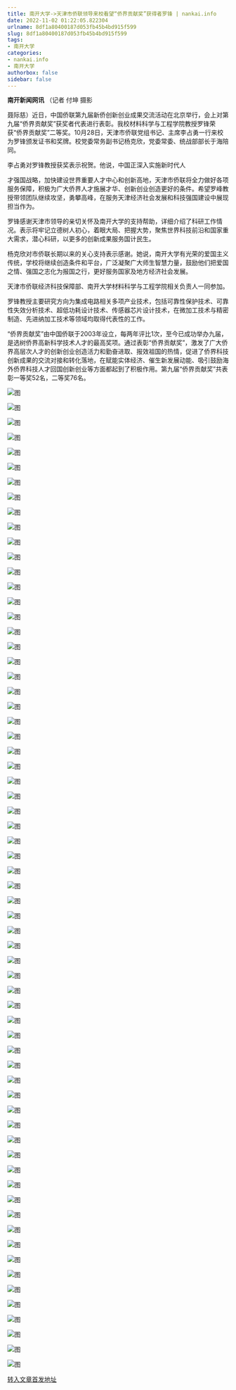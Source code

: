 ```yaml
---
title: 南开大学->天津市侨联领导来校看望“侨界贡献奖”获得者罗锋 | nankai.info
date: 2022-11-02 01:22:05.822304
urlname: 8df1a80400187d053fb45b4bd915f599
slug: 8df1a80400187d053fb45b4bd915f599
tags: 
- 南开大学
categories:
- nankai.info
- 南开大学
authorbox: false
sidebar: false
---
```

**南开新闻网讯** （记者 付坤 摄影

聂际慈）近日，中国侨联第九届新侨创新创业成果交流活动在北京举行，会上对第九届“侨界贡献奖”获奖者代表进行表彰。我校材料科学与工程学院教授罗锋荣获“侨界贡献奖”二等奖。10月28日，天津市侨联党组书记、主席李占勇一行来校为罗锋颁发证书和奖牌。校党委常务副书记杨克欣，党委常委、统战部部长于海陪同。

李占勇对罗锋教授获奖表示祝贺。他说，中国正深入实施新时代人
<!--more-->
才强国战略，加快建设世界重要人才中心和创新高地，天津市侨联将全力做好各项服务保障，积极为广大侨界人才施展才华、创新创业创造更好的条件。希望罗峰教授带领团队继续攻坚，勇攀高峰，在服务天津经济社会发展和科技强国建设中展现担当作为。

罗锋感谢天津市领导的亲切关怀及南开大学的支持帮助，详细介绍了科研工作情况。表示将牢记立德树人初心，着眼大局、把握大势，聚焦世界科技前沿和国家重大需求，潜心科研，以更多的创新成果服务国计民生。

杨克欣对市侨联长期以来的关心支持表示感谢。她说，南开大学有光荣的爱国主义传统，学校将继续创造条件和平台，广泛凝聚广大师生智慧力量，鼓励他们把爱国之情、强国之志化为报国之行，更好服务国家及地方经济社会发展。

天津市侨联经济科技保障部、南开大学材料科学与工程学院相关负责人一同参加。

罗锋教授主要研究方向为集成电路相关多项产业技术，包括可靠性保护技术、可靠性失效分析技术、超低功耗设计技术、传感器芯片设计技术，在微加工技术与精密制造、先进纳加工技术等领域均取得代表性的工作。

“侨界贡献奖”由中国侨联于2003年设立，每两年评比1次，至今已成功举办九届，是选树侨界高新科学技术人才的最高奖项。通过表彰“侨界贡献奖”，激发了广大侨界高层次人才的创新创业创造活力和勤奋进取、报效祖国的热情，促进了侨界科技创新成果的交流对接和转化落地，在赋能实体经济、催生新发展动能、吸引鼓励海外侨界科技人才回国创新创业等方面都起到了积极作用。第九届“侨界贡献奖”共表彰一等奖52名，二等奖76名。

![图](http://news.nankai.edu.cn/ywsd/system/2022/10/28/g)

![图](http://news.nankai.edu.cn/ywsd/system/2022/10/28/p)

![图](http://news.nankai.edu.cn/ywsd/system/2022/10/28/j)

![图](http://news.nankai.edu.cn/ywsd/system/2022/10/28/)

![图](http://news.nankai.edu.cn/ywsd/system/2022/10/28/c)

![图](http://news.nankai.edu.cn/ywsd/system/2022/10/28/8)

![图](http://news.nankai.edu.cn/ywsd/system/2022/10/28/8)

![图](http://news.nankai.edu.cn/ywsd/system/2022/10/28/5)

![图](http://news.nankai.edu.cn/ywsd/system/2022/10/28/0)

![图](http://news.nankai.edu.cn/ywsd/system/2022/10/28/a)

![图](http://news.nankai.edu.cn/ywsd/system/2022/10/28/a)

![图](http://news.nankai.edu.cn/ywsd/system/2022/10/28/7)

![图](http://news.nankai.edu.cn/ywsd/system/2022/10/28/_)

![图](http://news.nankai.edu.cn/ywsd/system/2022/10/28/4)

![图](http://news.nankai.edu.cn/ywsd/system/2022/10/28/2)

![图](http://news.nankai.edu.cn/ywsd/system/2022/10/28/6)

![图](http://news.nankai.edu.cn/ywsd/system/2022/10/28/8)

![图](http://news.nankai.edu.cn/ywsd/system/2022/10/28/4)

![图](http://news.nankai.edu.cn/ywsd/system/2022/10/28/0)

![图](http://news.nankai.edu.cn/ywsd/system/2022/10/28/0)

![图](http://news.nankai.edu.cn/ywsd/system/2022/10/28/0)

![图](http://news.nankai.edu.cn/ywsd/system/2022/10/28/3)

![图](http://news.nankai.edu.cn/ywsd/system/2022/10/28/0)

![图](http://news.nankai.edu.cn/ywsd/system/2022/10/28/0)

![图](http://news.nankai.edu.cn/)

![图](http://news.nankai.edu.cn/ywsd/system/2022/10/28/6)

![图](http://news.nankai.edu.cn/ywsd/system/2022/10/28/8)

![图](http://news.nankai.edu.cn/ywsd/system/2022/10/28/4)

![图](http://news.nankai.edu.cn/)

![图](http://news.nankai.edu.cn/ywsd/system/2022/10/28/0)

![图](http://news.nankai.edu.cn/ywsd/system/2022/10/28/0)

![图](http://news.nankai.edu.cn/ywsd/system/2022/10/28/0)

![图](http://news.nankai.edu.cn/)

![图](http://news.nankai.edu.cn/ywsd/system/2022/10/28/3)

![图](http://news.nankai.edu.cn/ywsd/system/2022/10/28/0)

![图](http://news.nankai.edu.cn/ywsd/system/2022/10/28/0)

![图](http://news.nankai.edu.cn/)

![图](http://news.nankai.edu.cn/ywsd/system/2022/10/28/c)

![图](http://news.nankai.edu.cn/ywsd/system/2022/10/28/i)

![图](http://news.nankai.edu.cn/ywsd/system/2022/10/28/p)

![图](http://news.nankai.edu.cn/)

![图](http://news.nankai.edu.cn/ywsd/system/2022/10/28/n)

![图](http://news.nankai.edu.cn/ywsd/system/2022/10/28/c)

![图](http://news.nankai.edu.cn/ywsd/system/2022/10/28/)

![图](http://news.nankai.edu.cn/ywsd/system/2022/10/28/u)

![图](http://news.nankai.edu.cn/ywsd/system/2022/10/28/d)

![图](http://news.nankai.edu.cn/ywsd/system/2022/10/28/e)

![图](http://news.nankai.edu.cn/ywsd/system/2022/10/28/)

![图](http://news.nankai.edu.cn/ywsd/system/2022/10/28/i)

![图](http://news.nankai.edu.cn/ywsd/system/2022/10/28/a)

![图](http://news.nankai.edu.cn/ywsd/system/2022/10/28/k)

![图](http://news.nankai.edu.cn/ywsd/system/2022/10/28/n)

![图](http://news.nankai.edu.cn/ywsd/system/2022/10/28/a)

![图](http://news.nankai.edu.cn/ywsd/system/2022/10/28/n)

![图](http://news.nankai.edu.cn/ywsd/system/2022/10/28/)

![图](http://news.nankai.edu.cn/ywsd/system/2022/10/28/s)

![图](http://news.nankai.edu.cn/ywsd/system/2022/10/28/w)

![图](http://news.nankai.edu.cn/ywsd/system/2022/10/28/e)

![图](http://news.nankai.edu.cn/ywsd/system/2022/10/28/n)

![图](http://news.nankai.edu.cn/)

![图](http://news.nankai.edu.cn/)

![图](http://news.nankai.edu.cn/ywsd/system/2022/10/28/:)

![图](http://news.nankai.edu.cn/ywsd/system/2022/10/28/p)

![图](http://news.nankai.edu.cn/ywsd/system/2022/10/28/t)

![图](http://news.nankai.edu.cn/ywsd/system/2022/10/28/t)

![图](http://news.nankai.edu.cn/ywsd/system/2022/10/28/h)

[转入文章首发地址](http://news.nankai.edu.cn/ywsd/system/2022/10/28/030053343.shtml)